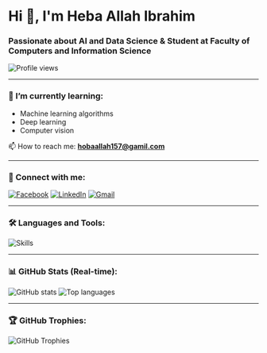 # Hi 👋, I'm Heba Allah Ibrahim

### Passionate about AI and Data Science & Student at Faculty of Computers and Information Science

![Profile views](https://komarev.com/ghpvc/?username=heba10allah&label=Profile%20views&color=0e75b6&style=flat)

---

### 🌱 I’m currently learning:
- Machine learning algorithms  
- Deep learning  
- Computer vision

📫 How to reach me: **hobaallah157@gamil.com**

---

### 🔗 Connect with me:

[![Facebook](https://img.shields.io/badge/Facebook-1877F2?logo=facebook&logoColor=white)](https://www.facebook.com/share/15BepvN8Ne/)
[![LinkedIn](https://img.shields.io/badge/LinkedIn-0077B5?logo=linkedin&logoColor=white)](https://www.linkedin.com/in/hebaallah101159879/)
[![Gmail](https://img.shields.io/badge/Gmail-D14836?logo=gmail&logoColor=white)](mailto:hobaallah157@gamil.com)

---

### 🛠️ Languages and Tools:

![Skills](https://skillicons.dev/icons?i=python,jupyter,tensorflow,pytorch,html,css,mysql,github,vscode&theme=light)

---

### 📊 GitHub Stats (Real-time):

![GitHub stats](https://github-readme-stats.vercel.app/api?username=heba10allah&show_icons=true&theme=radical)
![Top languages](https://github-readme-stats.vercel.app/api/top-langs/?username=heba10allah&layout=compact&theme=radical)

---

### 🏆 GitHub Trophies:

![GitHub Trophies](https://github-profile-trophy.vercel.app/?username=heba10allah&theme=dracula)
